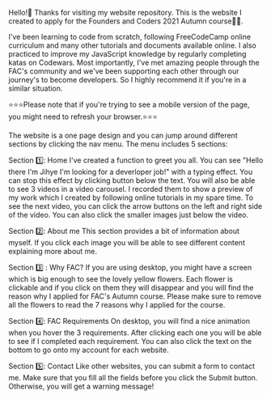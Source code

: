 Hello!🖖 Thanks for visiting my website repository. 
This is the website I created to apply for the Founders and Coders 2021 Autumn course👩‍💻. 

I've been learning to code from scratch, following FreeCodeCamp online curriculum and many other tutorials and documents available online. I also practiced to improve my JavaScript knowledge by regularly completing katas on Codewars. Most importantly, I've met amazing people through the FAC's community and we've been supporting each other through our journey's to become developers. So I highly recommend it if you're in a similar situation.

⭐️⭐️⭐️Please note that if you're trying to see a mobile version of the page, you might need to refresh your browser.⭐️⭐️⭐️

The website is a one page design and you can jump around different sections by clicking the nav menu. The menu includes 5 sections:

Section 1️⃣: Home
I've created a function to greet you all. You can see "Hello there I'm Jihye I'm looking for a deverloper job!" with a typing effect. You can stop this effect by clicking button below the text. 
You will also be able to see 3 videos in a video carousel. I recorded them to show a preview of my work which I created by following online tutorials in my spare time. To see the next video, you can click the arrow buttons on the left and right side of the video. You can also click the smaller images just below the video.

Section 2️⃣: About me
This section provides a bit of information about myself. If you click each image you will be able to see different content explaining more about me.

Section 3️⃣ : Why FAC?
If you are using desktop, you might have a screen which is big enough to see the lovely yellow flowers. Each flower is clickable and if you click on them they will disappear and you will find the reason why I applied for FAC's Autumn course. Please make sure to remove all the flowers to read the 7 reasons why I applied for the course. 

Section 4️⃣: FAC Requirements
On desktop, you will find a nice animation when you hover the 3 requirements.  After clicking each one you will be able to see if I completed each requirement. You can also click the text on the bottom to go onto my account for each website.

Section 5️⃣: Contact
Like other websites, you can submit a form to contact me. Make sure that you fill all the fields before you click the Submit button. Otherwise, you will get a warning message!
